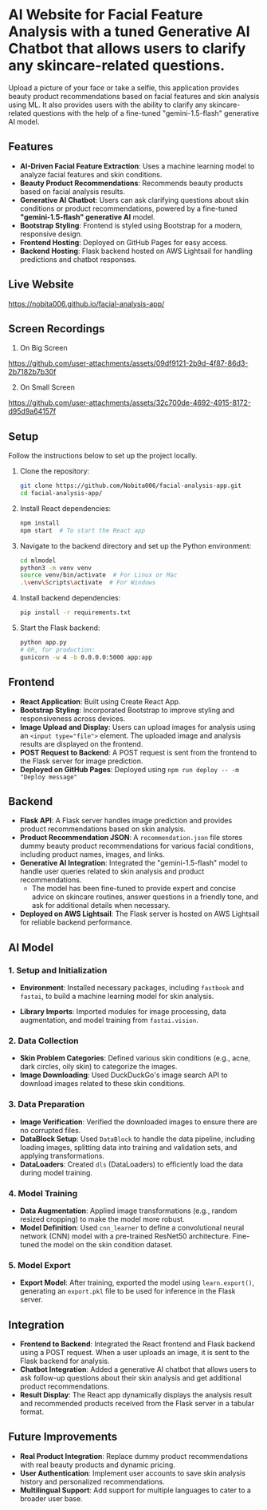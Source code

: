 # AI Website for Facial Feature Analysis with a tuned Generative AI Chatbot that allows users to clarify any skincare-related questions.

Upload a picture of your face or take a selfie, this application provides beauty product recommendations based on facial features and skin analysis using ML. It also provides users with the ability to clarify any skincare-related questions with the help of a fine-tuned "gemini-1.5-flash" generative AI model.

## Features

- **AI-Driven Facial Feature Extraction**: Uses a machine learning model to analyze facial features and skin conditions.
- **Beauty Product Recommendations**: Recommends beauty products based on facial analysis results.
- **Generative AI Chatbot**: Users can ask clarifying questions about skin conditions or product recommendations, powered by a fine-tuned **"gemini-1.5-flash" generative AI** model.
- **Bootstrap Styling**: Frontend is styled using Bootstrap for a modern, responsive design.
- **Frontend Hosting**: Deployed on GitHub Pages for easy access.
- **Backend Hosting**: Flask backend hosted on AWS Lightsail for handling predictions and chatbot responses.

## Live Website

https://nobita006.github.io/facial-analysis-app/

## Screen Recordings

1. On Big Screen

https://github.com/user-attachments/assets/09df9121-2b9d-4f87-86d3-2b7182b7b30f


2. On Small Screen

https://github.com/user-attachments/assets/32c700de-4692-4915-8172-d95d9a64157f


## Setup

Follow the instructions below to set up the project locally.

1. Clone the repository:

   ```bash
   git clone https://github.com/Nobita006/facial-analysis-app.git
   cd facial-analysis-app/
   ```

2. Install React dependencies:

   ```bash
   npm install
   npm start  # To start the React app
   ```

3. Navigate to the backend directory and set up the Python environment:

   ```bash
   cd mlmodel
   python3 -m venv venv
   source venv/bin/activate  # For Linux or Mac
   .\venv\Scripts\activate  # For Windows
   ```

4. Install backend dependencies:

   ```bash
   pip install -r requirements.txt
   ```

5. Start the Flask backend:

   ```bash
   python app.py
   # OR, for production:
   gunicorn -w 4 -b 0.0.0.0:5000 app:app
   ```

## Frontend

- **React Application**: Built using Create React App.
- **Bootstrap Styling**: Incorporated Bootstrap to improve styling and responsiveness across devices.
- **Image Upload and Display**: Users can upload images for analysis using an `<input type="file">` element. The uploaded image and analysis results are displayed on the frontend.
- **POST Request to Backend**: A POST request is sent from the frontend to the Flask server for image prediction.
- **Deployed on GitHub Pages**: Deployed using `npm run deploy -- -m "Deploy message"`

## Backend

- **Flask API**: A Flask server handles image prediction and provides product recommendations based on skin analysis.
- **Product Recommendation JSON**: A `recommendation.json` file stores dummy beauty product recommendations for various facial conditions, including product names, images, and links.
- **Generative AI Integration**: Integrated the "gemini-1.5-flash" model to handle user queries related to skin analysis and product recommendations.
  - The model has been fine-tuned to provide expert and concise advice on skincare routines, answer questions in a friendly tone, and ask for additional details when necessary.
- **Deployed on AWS Lightsail**: The Flask server is hosted on AWS Lightsail for reliable backend performance.

## AI Model

### 1. **Setup and Initialization**

- **Environment**: Installed necessary packages, including `fastbook` and `fastai`, to build a machine learning model for skin analysis.
  
- **Library Imports**: Imported modules for image processing, data augmentation, and model training from `fastai.vision`.

### 2. **Data Collection**

- **Skin Problem Categories**: Defined various skin conditions (e.g., acne, dark circles, oily skin) to categorize the images.
- **Image Downloading**: Used DuckDuckGo's image search API to download images related to these skin conditions.

### 3. **Data Preparation**

- **Image Verification**: Verified the downloaded images to ensure there are no corrupted files.
- **DataBlock Setup**: Used `DataBlock` to handle the data pipeline, including loading images, splitting data into training and validation sets, and applying transformations.
- **DataLoaders**: Created `dls` (DataLoaders) to efficiently load the data during model training.

### 4. **Model Training**

- **Data Augmentation**: Applied image transformations (e.g., random resized cropping) to make the model more robust.
- **Model Definition**: Used `cnn_learner` to define a convolutional neural network (CNN) model with a pre-trained ResNet50 architecture. Fine-tuned the model on the skin condition dataset.

### 5. **Model Export**

- **Export Model**: After training, exported the model using `learn.export()`, generating an `export.pkl` file to be used for inference in the Flask server.

## Integration

- **Frontend to Backend**: Integrated the React frontend and Flask backend using a POST request. When a user uploads an image, it is sent to the Flask backend for analysis.
- **Chatbot Integration**: Added a generative AI chatbot that allows users to ask follow-up questions about their skin analysis and get additional product recommendations.
- **Result Display**: The React app dynamically displays the analysis result and recommended products received from the Flask server in a tabular format.

## Future Improvements

- **Real Product Integration**: Replace dummy product recommendations with real beauty products and dynamic pricing.
- **User Authentication**: Implement user accounts to save skin analysis history and personalized recommendations.
- **Multilingual Support**: Add support for multiple languages to cater to a broader user base.

